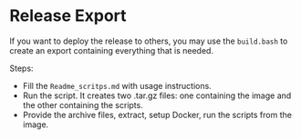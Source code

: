 # Release Export

If you want to deploy the release to others, you may use the `build.bash` to create an export containing everything that is needed.

Steps:

* Fill the `Readme_scritps.md` with usage instructions.
* Run the script. It creates two .tar.gz files: one containing the image and the other containing the scripts.
* Provide the archive files, extract, setup Docker, run the scripts from the image. 